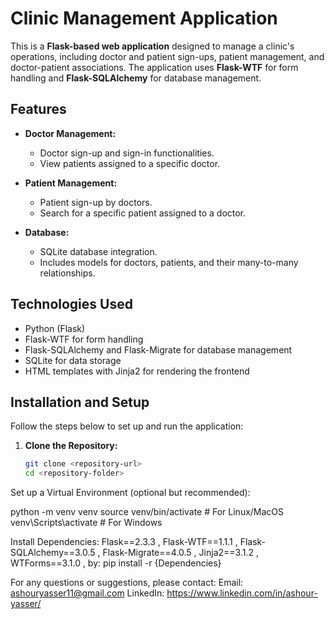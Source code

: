 # Clinic Management Application

This is a **Flask-based web application** designed to manage a clinic's operations, including doctor and patient sign-ups, patient management, and doctor-patient associations. 
The application uses **Flask-WTF** for form handling and **Flask-SQLAlchemy** for database management.

## Features

- **Doctor Management:**
  - Doctor sign-up and sign-in functionalities.
  - View patients assigned to a specific doctor.
  
- **Patient Management:**
  - Patient sign-up by doctors.
  - Search for a specific patient assigned to a doctor.
  
- **Database:**
  - SQLite database integration.
  - Includes models for doctors, patients, and their many-to-many relationships.

## Technologies Used

- Python (Flask)
- Flask-WTF for form handling
- Flask-SQLAlchemy and Flask-Migrate for database management
- SQLite for data storage
- HTML templates with Jinja2 for rendering the frontend

## Installation and Setup

Follow the steps below to set up and run the application:

1. **Clone the Repository:**
   ```bash
   git clone <repository-url>
   cd <repository-folder>
Set up a Virtual Environment (optional but recommended):

python -m venv venv
source venv/bin/activate  # For Linux/MacOS
venv\Scripts\activate     # For Windows

Install Dependencies:
Flask==2.3.3 ,
Flask-WTF==1.1.1 ,
Flask-SQLAlchemy==3.0.5 ,
Flask-Migrate==4.0.5 ,
Jinja2==3.1.2 ,
WTForms==3.1.0 ,
by:
pip install -r {Dependencies}



For any questions or suggestions, please contact:
Email: ashouryasser11@gmail.com
LinkedIn: https://www.linkedin.com/in/ashour-yasser/


